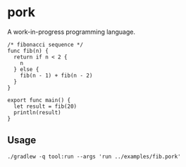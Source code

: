 # pork

A work-in-progress programming language.

```pork
/* fibonacci sequence */
func fib(n) {
  return if n < 2 {
    n
  } else {
    fib(n - 1) + fib(n - 2)
  }
}

export func main() {
  let result = fib(20)
  println(result)
}
```

## Usage

```
./gradlew -q tool:run --args 'run ../examples/fib.pork'
```
